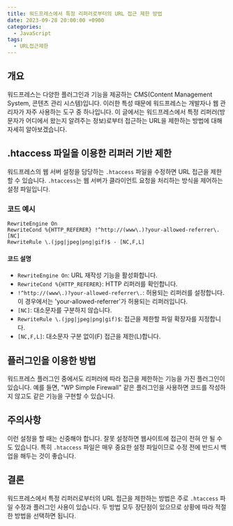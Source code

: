 ```yaml
---
title: 워드프레스에서 특정 리퍼러로부터의 URL 접근 제한 방법
date: 2023-09-28 20:00:00 +0900
categories:
  - JavaScript
tags:
  - URL접근제한
---
```


## 개요

워드프레스는 다양한 플러그인과 기능을 제공하는 CMS(Content Management System, 콘텐츠 관리 시스템)입니다. 이러한 특성 때문에 워드프레스는 개발자나 웹 관리자가 자주 사용하는 도구 중 하나입니다. 이 글에서는 워드프레스에서 특정 리퍼러(방문자가 어디에서 왔는지 알려주는 정보)로부터 접근하는 URL을 제한하는 방법에 대해 자세히 알아보겠습니다.

## .htaccess 파일을 이용한 리퍼러 기반 제한

워드프레스의 웹 서버 설정을 담당하는 `.htaccess` 파일을 수정하면 URL 접근을 제한할 수 있습니다. `.htaccess`는 웹 서버가 클라이언트 요청을 처리하는 방식을 제어하는 설정 파일입니다.

### 코드 예시

```
RewriteEngine On
RewriteCond %{HTTP_REFERER} !^http://(www\.)?your-allowed-referrer\. [NC]
RewriteRule \.(jpg|jpeg|png|gif)$ - [NC,F,L]
```

#### 코드 설명

- `RewriteEngine On`: URL 재작성 기능을 활성화합니다.
- `RewriteCond %{HTTP_REFERER}`: HTTP 리퍼러를 확인합니다.
- `!^http://(www\.)?your-allowed-referrer\.`: 허용되는 리퍼러를 설정합니다. 이 경우에서는 'your-allowed-referrer'가 허용되는 리퍼러입니다.
- `[NC]`: 대소문자를 구분하지 않습니다.
- `RewriteRule \.(jpg|jpeg|png|gif)$`: 접근을 제한할 파일 확장자를 지정합니다.
- `[NC,F,L]`: 대소문자 구분 없이(F) 접근을 제한(L)합니다.

## 플러그인을 이용한 방법

워드프레스 플러그인 중에서도 리퍼러에 따라 접근을 제한하는 기능을 가진 플러그인이 있습니다. 예를 들면, "WP Simple Firewall" 같은 플러그인을 사용하면 코드를 작성하지 않고도 같은 기능을 구현할 수 있습니다.

## 주의사항

이런 설정을 할 때는 신중해야 합니다. 잘못 설정하면 웹사이트에 접근이 전혀 안 될 수도 있습니다. 특히 `.htaccess` 파일은 매우 중요한 설정 파일이므로 수정 전에 반드시 백업을 해두는 것이 좋습니다.

## 결론

워드프레스에서 특정 리퍼러로부터의 URL 접근을 제한하는 방법은 주로 `.htaccess` 파일 수정과 플러그인 사용이 있습니다. 두 방법 모두 장단점이 있으므로 상황에 따라 적절한 방법을 선택하면 됩니다.